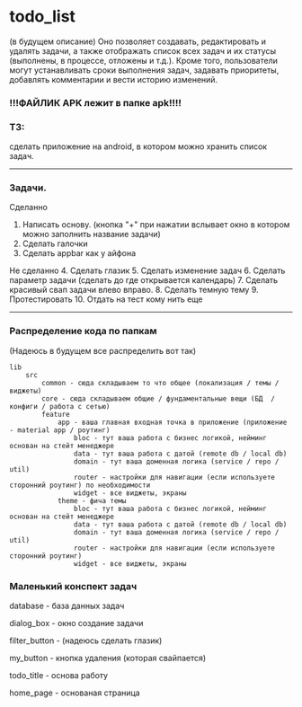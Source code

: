 # todo_list
(в будущем описание)
Оно позволяет создавать, редактировать и удалять задачи, а также отображать список всех задач и их статусы (выполнены, в процессе, отложены и т.д.). Кроме того, пользователи могут устанавливать сроки выполнения задач, задавать приоритеты, добавлять комментарии и вести историю изменений.

### !!!ФАЙЛИК APK лежит в папке apk!!!!

### ТЗ:
сделать приложение на android, в котором можно хранить список задач.

---

### Задачи.

Сделанно

1. Написать основу. (кнопка "+" при нажатии вслывает окно в котором можно заполнить название задачи)
2. Сделать галочки
3. Сделать appbar как у айфона

Не сделанно
4. Сделать глазик
5. Сделать изменение задач
6. Сделать параметр задачи (сделать до где открывается календарь)
7. Сделать красивый свап задачи влево вправо.
8. Сделать темную тему 
9. Протестировать
10. Отдать на тест кому нить еще


---

### Распределение кода по папкам

(Надеюсь в будущем все распределить вот так)
```
lib
    src
        common - сюда складываем то что общее (локализация / темы / виджеты)
        core - сюда складываем общие / фундаментальные вещи (БД  / конфиги / работа с сетью)
        feature
            app - ваша главная входная точка в приложение (приложение - material app / роутинг)
                bloc - тут ваша работа с бизнес логикой, нейминг основан на стейт менеджере
                data - тут ваша работа с датой (remote db / local db)
                domain - тут ваша доменная логика (service / repo / util)
                router - настройки для навигации (если используете сторонний роутинг) по необходимости
                widget - все виджеты, экраны
            theme - фича темы
                bloc - тут ваша работа с бизнес логикой, нейминг основан на стейт менеджере
                data - тут ваша работа с датой (remote db / local db)
                domain - тут ваша доменная логика (service / repo / util)
                router - настройки для навигации (если используете сторонний роутинг)
                widget - все виджеты, экраны
```

### Маленький конспект задач
database - база данных задач

dialog_box - окно создание задачи

filter_button - (надеюсь сделать глазик)

my_button - кнопка удаления (которая свайпается)

todo_title - основа работу

home_page - основаная страница

